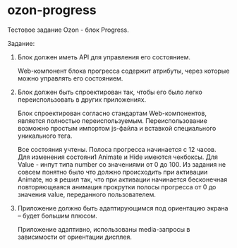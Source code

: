 # ozon-progress
Тестовое задание Ozon - блок Progress.


Задание: 

1. Блок должен иметь API для управления его состоянием.

    Web-компонент блока прогресса содержит атрибуты, через которые можно управлять его состоянием.

2.  Блок должен быть спроектирован так, чтобы его было легко переиспользовать в
других приложениях.

    Блок спроектирован согласно стандартам Web-компонентов, является полностью переиспользуемым. Переиспользование возможно простым импортом js-файла и вставкой специального уникального тега.

    Все состояния учтены. Полоса прогресса начинается с 12 часов. Для изменения состояни1 Animate и Hide имеются чекбоксы. Для Value - инпут типа number со значениями от 0 до 100.
    Из задания не совсем понятно было что должно происходить при активации Animate, но я решил так, что при активации начинается бесконечная повторяющеаяся анимация прокрутки полосы прогресса от 0 до значения value, переданного пользователем.

3. Приложение должно быть адаптирующимся под ориентацию экрана – будет большим плюсом.

    Приложение адаптивно, использованы media-запросы в зависимости от ориентации дисплея.
